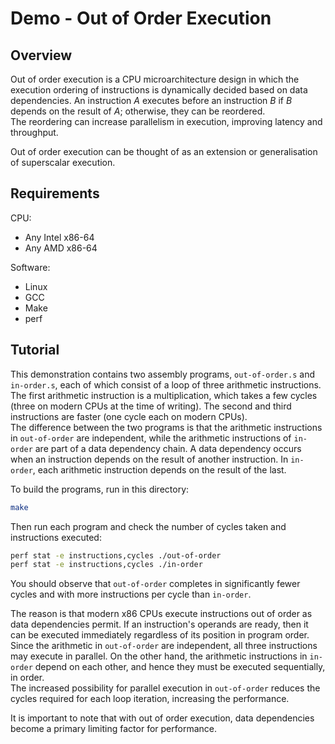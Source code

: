 # Demo - Out of Order Execution

## Overview

Out of order execution is a CPU microarchitecture design in which the execution ordering of instructions is dynamically decided based on data dependencies. An instruction *A* executes before an instruction *B* if *B* depends on the result of *A*; otherwise, they can be reordered.  
The reordering can increase parallelism in execution, improving latency and throughput.

Out of order execution can be thought of as an extension or generalisation of superscalar execution.

## Requirements

CPU:

- Any Intel x86-64
- Any AMD x86-64

Software:

- Linux
- GCC
- Make
- perf

## Tutorial

This demonstration contains two assembly programs, `out-of-order.s` and `in-order.s`, each of which consist of a loop of three arithmetic instructions. The first arithmetic instruction is a multiplication, which takes a few cycles (three on modern CPUs at the time of writing). The second and third instructions are faster (one cycle each on modern CPUs).  
The difference between the two programs is that the arithmetic instructions in `out-of-order` are independent, while the arithmetic instructions of `in-order` are part of a data dependency chain. A data dependency occurs when an instruction depends on the result of another instruction. In `in-order`, each arithmetic instruction depends on the result of the last.

To build the programs, run in this directory:

```bash
make
```

Then run each program and check the number of cycles taken and instructions executed:

```bash
perf stat -e instructions,cycles ./out-of-order
perf stat -e instructions,cycles ./in-order
```

You should observe that `out-of-order` completes in significantly fewer cycles and with more instructions per cycle than `in-order`.

The reason is that modern x86 CPUs execute instructions out of order as data dependencies permit. If an instruction's operands are ready, then it can be executed immediately regardless of its position in program order. Since the arithmetic in `out-of-order` are independent, all three instructions may execute in parallel. On the other hand, the arithmetic instructions in `in-order` depend on each other, and hence they must be executed sequentially, in order.  
The increased possibility for parallel execution in `out-of-order` reduces the cycles required for each loop iteration, increasing the performance.

It is important to note that with out of order execution, data dependencies become a primary limiting factor for performance.
